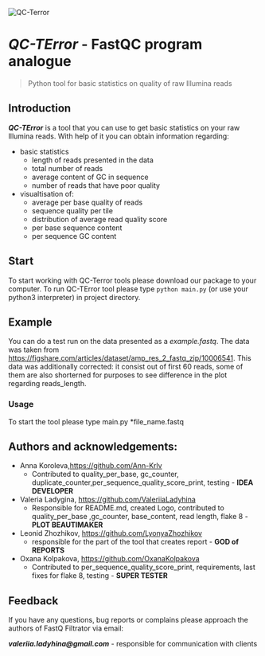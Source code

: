 ![QC-Terror](https://user-images.githubusercontent.com/71066938/142631946-18e9e670-1395-4050-8cf7-1acedd1b8687.png)
# *QC-TError* - FastQC program analogue
> Python tool for basic statistics on quality of raw Illumina reads

## Introduction
*__QC-TError__* is a tool that you can use to get basic statistics on your raw Illumina reads. With help of it you can obtain
information regarding:
* basic statistics
  * length of reads presented in the data
  * total number of reads
  * average content of GC in sequence
  * number of reads that have poor quality
* visualtisation of:
  * average per base quality of reads
  * sequence quality per tile
  * distribution of average read quality score
  * per base sequence content
  * per sequence GC content
 
## Start
To start working with QC-Terror tools please download our package to your computer. To run QC-TError tool please type 
`python main.py` (or use your python3 interpreter) in project directory. 

## Example
You can do a test run on the data presented as a *example.fastq*.  The data was taken from  
https://figshare.com/articles/dataset/amp_res_2_fastq_zip/10006541. This data was additionally corrected: it consist out of first 60 reads, some of them are also shorterned for purposes to see difference in the plot regarding reads_length.

### Usage
To start the tool please type  main.py *file_name.fastq

## Authors and acknowledgements:
* Anna Koroleva,https://github.com/Ann-Krlv    
  * Contributed to quality_per_base, gc_counter, duplicate_counter,per_sequence_quality_score_print, testing - __IDEA DEVELOPER__
* Valeria Ladygina, https://github.com/ValeriiaLadyhina
  * Responsible for README.md, created Logo, contributed to quality_per_base ,gc_counter, base_content, read length, flake 8 - __PLOT BEAUTIMAKER__
* Leonid Zhozhikov, https://github.com/LyonyaZhozhikov
  * responsible for the part of the tool that creates report - __GOD of REPORTS__
* Oxana Kolpakova, https://github.com/OxanaKolpakova 
  * Contributed to per_sequence_quality_score_print, requirements, last fixes for flake 8, testing - __SUPER TESTER__

## Feedback
 If you have any questions, bug reports or complains please approach the authors of FastQ Filtrator via email:

 *__valeriia.ladyhina@gmail.com__* - responsible for communication with clients
 
